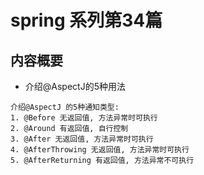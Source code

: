# spring 系列第34篇
## 内容概要
* 介绍@AspectJ的5种用法
```commandline
介绍@AspectJ 的5种通知类型:
1. @Before 无返回值, 方法异常时可执行
2. @Around 有返回值, 自行控制
3. @After 无返回值, 方法异常时可执行
4. @AfterThrowing 无返回值, 方法异常时可执行
5. @AfterReturning 有返回值, 方法异常不可执行
```